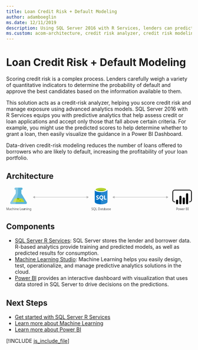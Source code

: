 ```yaml
---
title: Loan Credit Risk + Default Modeling
author: adamboeglin
ms.date: 12/11/2019
description: Using SQL Server 2016 with R Services, lenders can predict a borrower's credit risk and default probability to help issue fewer unprofitable loans.
ms.custom: acom-architecture, credit risk analyzer, credit risk modeling, probability of default
---
```

# Loan Credit Risk + Default Modeling

Scoring credit risk is a complex process. Lenders carefully weigh a variety of quantitative indicators to determine the probability of default and approve the best candidates based on the information available to them.

This solution acts as a credit-risk analyzer, helping you score credit risk and manage exposure using advanced analytics models. SQL Server 2016 with R Services equips you with predictive analytics that help assess credit or loan applications and accept only those that fall above certain criteria. For example, you might use the predicted scores to help determine whether to grant a loan, then easily visualize the guidance in a Power BI Dashboard.

Data-driven credit-risk modeling reduces the number of loans offered to borrowers who are likely to default, increasing the profitability of your loan portfolio.


## Architecture

<svg class="architecture-diagram" aria-labelledby="loan-credit-risk-analyzer-and-default-modeling" height="117.719" viewbox="0 0 915.875 117.719" width="915.875" xmlns="http://www.w3.org/2000/svg"><title id="loan-credit-risk-analyzer-and-default-modeling">Loan credit risk analyzer and default modeling</title><desc>Using SQL Server 2016 with R Services, lenders can predict a borrower's credit risk and default probability to help issue fewer unprofitable loans.</desc><text fill="#505050" font-family="SegoeUI, Segoe UI" font-size="15" style="isolation: isolate" transform="translate(838.422 112.892) scale(1.036 1)"><tspan letter-spacing="-0.037em">P</tspan><tspan x="7.845" y="0">o</tspan><tspan letter-spacing="-0.005em" x="16.634" y="0">w</tspan><tspan letter-spacing="0em" x="27.4" y="0">er BI</tspan></text><text fill="#505050" font-family="SegoeUI, Segoe UI" font-size="15" style="isolation: isolate" transform="translate(420.004 112.892) scale(1.036 1)">SQL Data<tspan letter-spacing="-0.013em" x="61.311" y="0">b</tspan><tspan x="69.932" y="0">ase</tspan></text><g><path d="M436.963,10.222l.129,61.89c.013,6.425,14.407,11.606,32.148,11.569l-.153-73.526Z" fill="#0072c6"></path><path d="M467.188,83.663h.44c17.74-.037,32.113-5.168,32.1-11.464L499.6,11.568l-32.564.068Z" fill="#0072c6"></path><path d="M467.188,83.713h.44c17.74-.037,32.113-5.171,32.1-11.472L499.6,11.568l-32.564.068Z" fill="#fff" opacity="0.15" style="isolation: isolate"></path><path d="M499.6,11.567c.013,6.425-14.359,11.664-32.1,11.7S435.369,18.126,435.355,11.7,449.714.037,467.454,0,499.588,5.142,499.6,11.567" fill="#fff"></path><path d="M493.033,10.911c.009,4.242-11.426,7.7-25.54,7.73s-25.565-3.381-25.573-7.623,11.428-7.7,25.541-7.73,25.563,3.383,25.572,7.623" fill="#7fba00"></path><path d="M487.689,15.613c3.343-1.3,5.35-2.933,5.346-4.7-.009-4.242-11.458-7.654-25.573-7.625s-25.549,3.49-25.54,7.731c0,1.765,2.017,3.386,5.366,4.676,4.668-1.823,11.967-3.009,20.194-3.026s15.529,1.138,20.208,2.942" fill="#b8d432"></path><path d="M457.363,54.616a5.276,5.276,0,0,1-2.083,4.472,9.383,9.383,0,0,1-5.778,1.6,11,11,0,0,1-5.249-1.12l-.009-4.525a8.094,8.094,0,0,0,5.362,2.054,3.645,3.645,0,0,0,2.184-.57,1.77,1.77,0,0,0,.768-1.5,2.1,2.1,0,0,0-.745-1.6,13.634,13.634,0,0,0-3.022-1.747q-4.642-2.165-4.65-5.927a5.36,5.36,0,0,1,2.013-4.38,8.249,8.249,0,0,1,5.368-1.658,13.42,13.42,0,0,1,4.922.768l.009,4.226a8.02,8.02,0,0,0-4.668-1.4,3.453,3.453,0,0,0-2.076.561,1.759,1.759,0,0,0-.76,1.493,2.13,2.13,0,0,0,.619,1.575,9.948,9.948,0,0,0,2.526,1.515,12.5,12.5,0,0,1,4.057,2.72A5.082,5.082,0,0,1,457.363,54.616Z" fill="#fff"></path><path d="M479.168,49.991a11.566,11.566,0,0,1-1.614,6.209,8.679,8.679,0,0,1-4.572,3.7l5.892,5.431-5.937.012-4.209-4.7a9.845,9.845,0,0,1-4.874-1.418,8.947,8.947,0,0,1-3.358-3.633,11.171,11.171,0,0,1-1.192-5.151,12.046,12.046,0,0,1,1.267-5.622,9.088,9.088,0,0,1,3.59-3.8,10.512,10.512,0,0,1,5.314-1.339,9.78,9.78,0,0,1,5.014,1.277,8.778,8.778,0,0,1,3.442,3.654A11.573,11.573,0,0,1,479.168,49.991Zm-4.8.265a7.932,7.932,0,0,0-1.354-4.868,4.348,4.348,0,0,0-3.68-1.782,4.616,4.616,0,0,0-3.8,1.8,7.464,7.464,0,0,0-1.418,4.781,7.448,7.448,0,0,0,1.408,4.739,4.5,4.5,0,0,0,3.721,1.766,4.559,4.559,0,0,0,3.743-1.725A7.286,7.286,0,0,0,474.363,50.256Z" fill="#fff"></path><polygon fill="#fff" points="494.613 60.237 482.541 60.262 482.498 39.99 487.064 39.98 487.099 56.549 494.605 56.533 494.613 60.237"></polygon></g><g><path d="M100.922,73.5,74.69,29.912l-.037-17.666h.469a5.563,5.563,0,0,0,5.651-5.469A5.562,5.562,0,0,0,75.1,1.331L46.581,1.39A5.563,5.563,0,0,0,40.93,6.86,5.563,5.563,0,0,0,46.6,12.305h.472l.037,17.665L21.062,73.662c-2.858,4.792-.5,8.7,5.23,8.691l69.436-.145C101.461,82.2,103.8,78.275,100.922,73.5Z" fill="#59b4d9"></path><polygon fill="#b8d432" points="42.553 54.834 31.804 72.863 90.175 72.741 79.352 54.757 42.553 54.834"></polygon><path d="M58.994,60.151a5.181,5.181,0,0,0,5.264-5.094,4.9,4.9,0,0,0-.542-2.223l-9.476.02a4.894,4.894,0,0,0-.533,2.225A5.183,5.183,0,0,0,58.994,60.151Z" fill="#7fba00"></path><ellipse cx="68.908" cy="66.01" fill="#7fba00" rx="2.588" ry="2.494" transform="translate(-0.137 0.143) rotate(-0.119)"></ellipse><path d="M21.062,73.662,47.113,29.968,47.076,12.3H46.6A5.563,5.563,0,0,1,40.93,6.855a5.561,5.561,0,0,1,5.651-5.467l12.29-.026L58.93,29.8,45.262,82.314l-18.97.04C20.558,82.365,18.2,78.454,21.062,73.662Z" fill="#fff" opacity="0.25" style="isolation: isolate"></path></g><text fill="#505050" font-family="SegoeUI, Segoe UI" font-size="15" style="isolation: isolate" transform="translate(0 112.891) scale(1.036 1)">Machine Lea<tspan letter-spacing="-0.002em" x="83.13" y="0">r</tspan><tspan x="88.315" y="0">ning</tspan></text><g><path d="M904.592,73.771h-1.93v-3.86h1.93a7.436,7.436,0,0,0,7.427-7.427V23.059a7.436,7.436,0,0,0-7.427-7.428H831.47a7.436,7.436,0,0,0-7.427,7.428V62.487a7.436,7.436,0,0,0,7.427,7.427h1.93v3.86h-1.93a11.3,11.3,0,0,1-11.286-11.287V23.059a11.3,11.3,0,0,1,11.291-11.287H904.6a11.3,11.3,0,0,1,11.279,11.287V62.487a11.3,11.3,0,0,1-11.287,11.287"></path><path d="M843.324,60.849h0a5.237,5.237,0,0,1,5.237,5.237V78.163a5.238,5.238,0,0,1-5.238,5.238h0a5.237,5.237,0,0,1-5.239-5.235h0V66.087a5.238,5.238,0,0,1,5.238-5.238Z"></path><path d="M859.8,83.4a5.239,5.239,0,0,1-5.239-5.238v-31a5.238,5.238,0,1,1,10.477,0v31A5.239,5.239,0,0,1,859.8,83.4"></path><path d="M892.741,83.249a5.239,5.239,0,0,1-5.239-5.238v-43.9a5.238,5.238,0,0,1,10.477,0h0v43.9a5.239,5.239,0,0,1-5.238,5.239"></path><path d="M876.269,83.4a5.239,5.239,0,0,1-5.239-5.238V55.135a5.238,5.238,0,1,1,10.477,0h0V78.164a5.239,5.239,0,0,1-5.238,5.239"></path></g><g><line fill="none" stroke="#afafaf" stroke-miterlimit="10" stroke-width="1.6" x1="139.951" x2="398.724" y1="48.641" y2="48.641"></line><polygon fill="#afafaf" points="141.702 54.625 131.34 48.641 141.702 42.658 141.702 54.625"></polygon><polygon fill="#afafaf" points="396.974 54.625 407.336 48.641 396.974 42.658 396.974 54.625"></polygon></g><g><line fill="none" stroke="#afafaf" stroke-miterlimit="10" stroke-width="1.6" x1="532.784" x2="791.557" y1="48.641" y2="48.641"></line><polygon fill="#afafaf" points="534.534 54.625 524.172 48.641 534.534 42.658 534.534 54.625"></polygon><polygon fill="#afafaf" points="789.806 54.625 800.168 48.641 789.806 42.658 789.806 54.625"></polygon></g></svg>

## Components
* [SQL Server R Services](https://www.microsoft.comhttp://azure.microsoft.com/sql-server/sql-server-r-services): SQL Server stores the lender and borrower data. R-based analytics provide training and predicted models, as well as predicted results for consumption.
* [Machine Learning Studio](http://azure.microsoft.com/services/machine-learning-studio/): Machine Learning helps you easily design, test, operationalize, and manage predictive analytics solutions in the cloud.
* [Power BI](https://powerbi.microsoft.comhttp://azure.microsoft.com/) provides an interactive dashboard with visualization that uses data stored in SQL Server to drive decisions on the predictions.

## Next Steps
* [Get started with SQL Server R Services](https://docs.microsoft.com/sql/advanced-analytics/r/getting-started-with-sql-server-r-services)
* [Learn more about Machine Learning](https://docs.microsoft.com/azure/machine-learning/machine-learning-what-is-machine-learning)
* [Learn more about Power BI](https://powerbi.microsoft.com/documentation/powerbi-service-get-started/)

[!INCLUDE [js_include_file](../../_js/index.md)]
